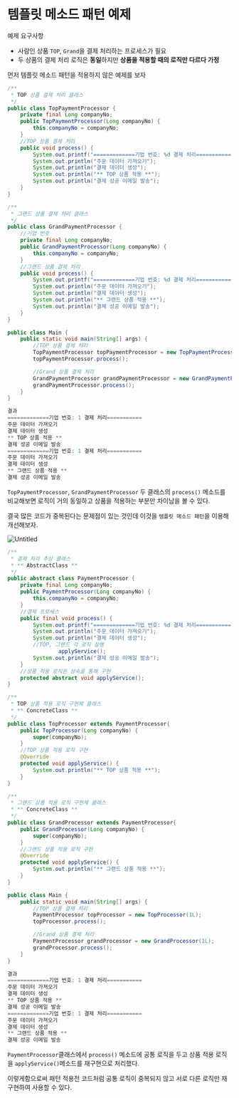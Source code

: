 # 템플릿 메소드 패턴 예제

예제 요구사항

- 사람인 상품 `TOP`, `Grand`을 결제 처리하는 프로세스가 필요
- 두 상품의 결제 처리 로직은 **동일**하지만 **상품을 적용할 때의 로직만 다르다 가정**

먼저 템플릿 메소드 패턴을 적용하지 않은 예제를 보자

```java
/**
 * TOP 상품 결제 처리 클래스
 */
public class TopPaymentProcessor {
    private final Long companyNo;
    public TopPaymentProcessor(Long companyNo) {
        this.companyNo = companyNo;
    }
    //TOP 상품 결제 처리
    public void process() {
        System.out.printf("=============기업 번호: %d 결제 처리===========\n", this.companyNo);
        System.out.println("주문 데이터 가져오기");
        System.out.println("결제 데이터 생성");
        System.out.println("** TOP 상품 적용 **");
        System.out.println("결제 성공 이메일 발송");
    }
}
```

```java
/**
 * 그랜드 상품 결제 처리 클래스
 */
public class GrandPaymentProcessor {
    //기업 번호
    private final Long companyNo;
    public GrandPaymentProcessor(Long companyNo) {
        this.companyNo = companyNo;
    }
    //그랜드 상품 결제 처리
    public void process() {
        System.out.printf("=============기업 번호: %d 결제 처리===========\n", this.companyNo);
        System.out.println("주문 데이터 가져오기");
        System.out.println("결제 데이터 생성");
        System.out.println("** 그랜드 상품 적용 **");
        System.out.println("결제 성공 이메일 발송");
    }
}
```

```java
public class Main {
    public static void main(String[] args) {
        //TOP 상품 결제 처리
        TopPaymentProcessor topPaymentProcessor = new TopPaymentProcessor(1L);
        topPaymentProcessor.process();

        //Grand 상품 결제 처리
        GrandPaymentProcessor grandPaymentProcessor = new GrandPaymentProcessor(1L);
        grandPaymentProcessor.process();
    }
}

결과
=============기업 번호: 1 결제 처리===========
주문 데이터 가져오기
결제 데이터 생성
** TOP 상품 적용 **
결제 성공 이메일 발송
=============기업 번호: 1 결제 처리===========
주문 데이터 가져오기
결제 데이터 생성
** 그랜드 상품 적용 **
결제 성공 이메일 발송
```

`TopPaymentProcessor`, `GrandPaymentProcessor` 두 클래스의 `process()` 메소드를 비교해보면 로직이 거의 동일하고 상품을 적용하는 부분만 차이남을 볼 수 있다.

결국 많은 코드가 중복된다는 문제점이 있는 것인데 이것을 `템플릿 메소드 패턴`을 이용해 개선해보자.

![Untitled](https://user-images.githubusercontent.com/32676275/158522741-9e0a14d5-0991-4692-a039-9d93b17654aa.png)

```java
/**
 * 결제 처리 추상 클래스
 * ** AbstractClass **
 */
public abstract class PaymentProcessor {
    private final Long companyNo;
    public PaymentProcessor(Long companyNo) {
        this.companyNo = companyNo;
    }
    //결제 프로세스
    public final void process() {
        System.out.printf("=============기업 번호: %d 결제 처리===========\n", this.companyNo);
        System.out.println("주문 데이터 가져오기");
        System.out.println("결제 데이터 생성");
        //TOP, 그랜드 각 로직 실행
				applyService();
        System.out.println("결제 성공 이메일 발송");
    }
    //상품 적용 로직은 상속을 통해 구현
    protected abstract void applyService();
}
```

```java
/**
 * TOP 상품 적용 로직 구현체 클래스
 * ** ConcreteClass **
 */
public class TopProcessor extends PaymentProcessor{
    public TopProcessor(Long companyNo) {
        super(companyNo);
    }
    //TOP 상품 적용 로직 구현
    @Override
    protected void applyService() {
        System.out.println("** TOP 상품 적용 **");
    }
}
```

```java
/**
 * 그랜드 상품 적용 로직 구현체 클래스
 * ** ConcreteClass **
 */
public class GrandProcessor extends PaymentProcessor{
    public GrandProcessor(Long companyNo) {
        super(companyNo);
    }
    //그랜드 상품 적용 로직 구현
    @Override
    protected void applyService() {
        System.out.println("** 그랜드 상품 적용 **");
    }
}
```

```java
public class Main {
    public static void main(String[] args) {
        //TOP 상품 결제 처리
        PaymentProcessor topProcessor = new TopProcessor(1L);
        topProcessor.process();

        //Grand 상품 결제 처리
        PaymentProcessor grandProcessor = new GrandProcessor(1L);
        grandProcessor.process();
    }
}

결과
=============기업 번호: 1 결제 처리===========
주문 데이터 가져오기
결제 데이터 생성
** TOP 상품 적용 **
결제 성공 이메일 발송
=============기업 번호: 1 결제 처리===========
주문 데이터 가져오기
결제 데이터 생성
** 그랜드 상품 적용 **
결제 성공 이메일 발송
```

`PaymentProcessor`클래스에서 `process()` 메소드에 공통 로직을 두고 상품 적용 로직을 `applyService()`메소드를 재구현으로 처리했다.

이렇게함으로써 패턴 적용전 코드처럼 공통 로직이 중복되지 않고 서로 다른 로직만 재구현하여 사용할 수 있다.